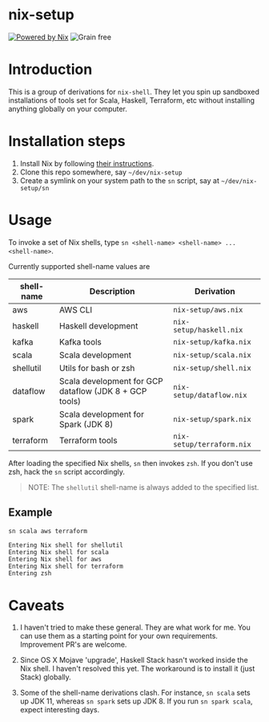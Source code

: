 # nix-setup

[![Powered by Nix](https://img.shields.io/badge/powered%20by-nix-blue.svg)](https://nixos.org/nix/)
![Grain free](https://img.shields.io/badge/grain-free-orange.svg)

# Introduction

This is a group of derivations for `nix-shell`.
They let you spin up sandboxed installations of tools set for Scala, Haskell, Terraform, etc
without installing anything globally on your computer.

# Installation steps

1. Install Nix by following [their instructions](https://nixos.org/nix/).
2. Clone this repo somewhere, say `~/dev/nix-setup`
3. Create a symlink on your system path to the `sn` script, say at `~/dev/nix-setup/sn`

# Usage

To invoke a set of Nix shells, type `sn <shell-name> <shell-name> ... <shell-name>`.

Currently supported shell-name values are

| shell-name    | Description                 | Derivation                 |
| ------------- |-----------------------------| ---------------------------|
| aws           | AWS CLI                     | `nix-setup/aws.nix`        |       
| haskell       | Haskell development         | `nix-setup/haskell.nix`    |           
| kafka         | Kafka tools                 | `nix-setup/kafka.nix`      |         
| scala         | Scala development           | `nix-setup/scala.nix`      |         
| shellutil     | Utils for bash or zsh       | `nix-setup/shell.nix`      |         
| dataflow      | Scala development for GCP dataflow (JDK 8 + GCP tools) | `nix-setup/dataflow.nix`      |         
| spark         | Scala development for Spark (JDK 8) | `nix-setup/spark.nix`      |         
| terraform     | Terraform tools             | `nix-setup/terraform.nix`  |             

After loading the specified Nix shells, `sn` then invokes `zsh`.
If you don't use zsh, hack the `sn` script accordingly.

> NOTE: The `shellutil` shell-name is always added to the specified list. 

## Example

```bash
sn scala aws terraform
```
```
Entering Nix shell for shellutil
Entering Nix shell for scala
Entering Nix shell for aws
Entering Nix shell for terraform
Entering zsh
```

# Caveats

1. I haven't tried to make these general.
They are what work for me.
You can use them as a starting point for your own requirements.
Improvement PR's are welcome.

1. Since OS X Mojave 'upgrade', Haskell Stack hasn't worked inside the Nix shell.
I haven't resolved this yet.
The workaround is to install it (just Stack) globally.

2. Some of the shell-name derivations clash.
For instance, `sn scala` sets up JDK 11, whereas `sn spark` sets up JDK 8. 
If you run `sn spark scala`, expect interesting days.